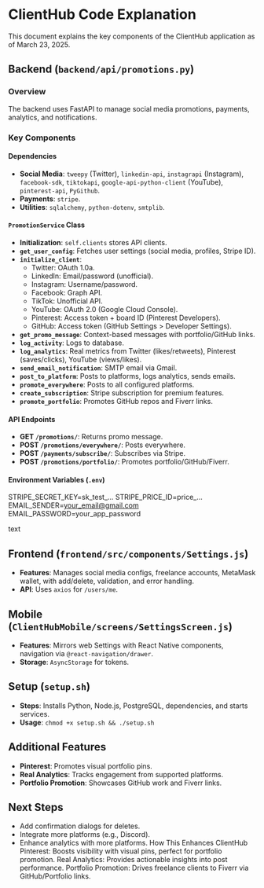 # ClientHub Code Explanation

This document explains the key components of the ClientHub application as of March 23, 2025.

## Backend (`backend/api/promotions.py`)

### Overview
The backend uses FastAPI to manage social media promotions, payments, analytics, and notifications.

### Key Components

#### Dependencies
- **Social Media**: `tweepy` (Twitter), `linkedin-api`, `instagrapi` (Instagram), `facebook-sdk`, `tiktokapi`, `google-api-python-client` (YouTube), `pinterest-api`, `PyGithub`.
- **Payments**: `stripe`.
- **Utilities**: `sqlalchemy`, `python-dotenv`, `smtplib`.

#### `PromotionService` Class
- **Initialization**: `self.clients` stores API clients.
- **`get_user_config`**: Fetches user settings (social media, profiles, Stripe ID).
- **`initialize_client`**:
  - Twitter: OAuth 1.0a.
  - LinkedIn: Email/password (unofficial).
  - Instagram: Username/password.
  - Facebook: Graph API.
  - TikTok: Unofficial API.
  - YouTube: OAuth 2.0 (Google Cloud Console).
  - Pinterest: Access token + board ID (Pinterest Developers).
  - GitHub: Access token (GitHub Settings > Developer Settings).
- **`get_promo_message`**: Context-based messages with portfolio/GitHub links.
- **`log_activity`**: Logs to database.
- **`log_analytics`**: Real metrics from Twitter (likes/retweets), Pinterest (saves/clicks), YouTube (views/likes).
- **`send_email_notification`**: SMTP email via Gmail.
- **`post_to_platform`**: Posts to platforms, logs analytics, sends emails.
- **`promote_everywhere`**: Posts to all configured platforms.
- **`create_subscription`**: Stripe subscription for premium features.
- **`promote_portfolio`**: Promotes GitHub repos and Fiverr links.

#### API Endpoints
- **GET `/promotions/`**: Returns promo message.
- **POST `/promotions/everywhere/`**: Posts everywhere.
- **POST `/payments/subscribe/`**: Subscribes via Stripe.
- **POST `/promotions/portfolio/`**: Promotes portfolio/GitHub/Fiverr.

#### Environment Variables (`.env`)
STRIPE_SECRET_KEY=sk_test_...
STRIPE_PRICE_ID=price_...
EMAIL_SENDER=your_email@gmail.com
EMAIL_PASSWORD=your_app_password

text




## Frontend (`frontend/src/components/Settings.js`)
- **Features**: Manages social media configs, freelance accounts, MetaMask wallet, with add/delete, validation, and error handling.
- **API**: Uses `axios` for `/users/me`.

## Mobile (`ClientHubMobile/screens/SettingsScreen.js`)
- **Features**: Mirrors web Settings with React Native components, navigation via `@react-navigation/drawer`.
- **Storage**: `AsyncStorage` for tokens.

## Setup (`setup.sh`)
- **Steps**: Installs Python, Node.js, PostgreSQL, dependencies, and starts services.
- **Usage**: `chmod +x setup.sh && ./setup.sh`

## Additional Features
- **Pinterest**: Promotes visual portfolio pins.
- **Real Analytics**: Tracks engagement from supported platforms.
- **Portfolio Promotion**: Showcases GitHub work and Fiverr links.

## Next Steps
- Add confirmation dialogs for deletes.
- Integrate more platforms (e.g., Discord).
- Enhance analytics with more platforms.
How This Enhances ClientHub
Pinterest: Boosts visibility with visual pins, perfect for portfolio promotion.
Real Analytics: Provides actionable insights into post performance.
Portfolio Promotion: Drives freelance clients to Fiverr via GitHub/Portfolio links.